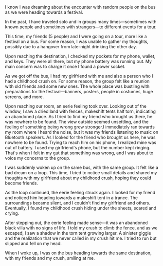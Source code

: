 I know I was dreaming about the encounter with random people on the bus as we were heading towards a festival.

In the past, I have traveled solo and in groups many times—sometimes with known people and sometimes with strangers—to different events for a tour.

This time, my friends (5 people) and I were going on a tour, more like a festival on a bus. For some reason, I was unable to gather my thoughts, possibly due to a hangover from late-night drinking the other day.

Upon reaching the destination, I checked my pockets for my phone, wallet, and keys. They were all there, but my phone battery was running out. My main concern was to charge it once I found a power socket.

As we got off the bus, I had my girlfriend with me and also a person who I had a childhood crush on. For some reason, the group felt like a reunion with old friends and some new ones. The whole place was bustling with preparations for the festival—banners, posters, people in costumes, huge screens, and more.

Upon reaching our room, an eerie feeling took over. Looking out of the window, I saw a dried land with fences, makeshift tents half torn, indicating an abandoned place. As I tried to find my friend who brought us there, he was nowhere to be found. The view outside seemed unsettling, and the feeling of something being wrong grew stronger.I immediately ran towards my room where I heard the noise, but it was my friends listening to music on Bluetooth speakers. As I looked for the friend who brought us here, he was nowhere to be found. Trying to reach him on his phone, I realized mine was out of battery. I used my girlfriend's phone, but the number kept ringing. That's when I felt in my gut that something was wrong, and I was about to voice my concerns to the group.

I was suddenly woken up on the same bus, with the same group. It felt like a bad dream on a loop. This time, I tried to notice small details and shared my thoughts with my girlfriend about my childhood crush, hoping they could become friends.

As the loop continued, the eerie feeling struck again. I looked for my friend and noticed him heading towards a makeshift tent in a trance. The surroundings became silent, and I couldn't find my girlfriend and others. Eventually, I found my childhood crush hiding under the sheets, scared and crying.

After stepping out, the eerie feeling made sense—it was an abandoned black villa with no signs of life. I told my crush to climb the fence, and as we escaped, I saw a shadow in the torn tent growing larger. A sinister giggle and the realization that we never called in my crush hit me. I tried to run but slipped and fell on my head.

When I woke up, I was on the bus heading towards the same destination, with my friends and my crush, smiling at me.